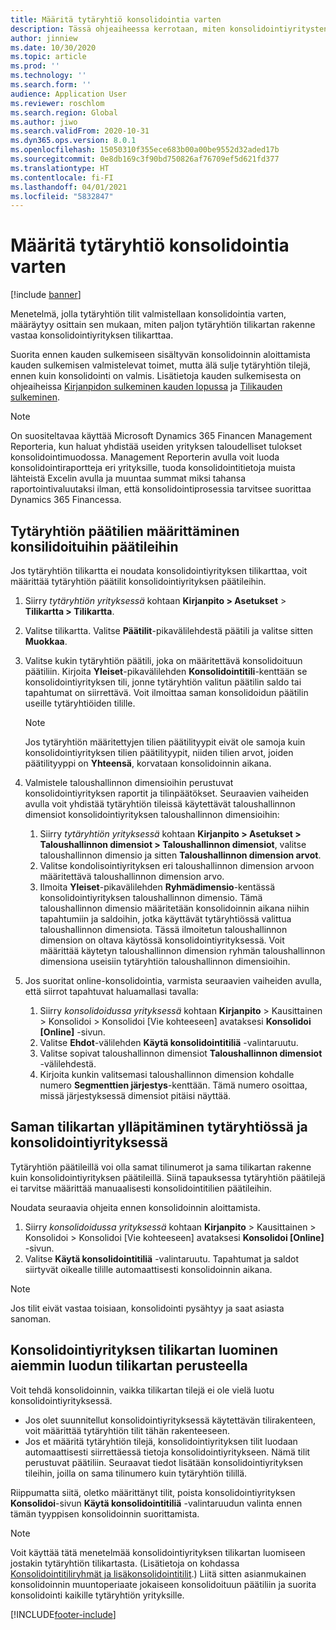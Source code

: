```yaml
---
title: Määritä tytäryhtiö konsolidointia varten
description: Tässä ohjeaiheessa kerrotaan, miten konsolidointiyritysten tilikarttoja käsitellään.
author: jinniew
ms.date: 10/30/2020
ms.topic: article
ms.prod: ''
ms.technology: ''
ms.search.form: ''
audience: Application User
ms.reviewer: roschlom
ms.search.region: Global
ms.author: jiwo
ms.search.validFrom: 2020-10-31
ms.dyn365.ops.version: 8.0.1
ms.openlocfilehash: 15050310f355ece683b00a00be9552d32aded17b
ms.sourcegitcommit: 0e8db169c3f90bd750826af76709ef5d621fd377
ms.translationtype: HT
ms.contentlocale: fi-FI
ms.lasthandoff: 04/01/2021
ms.locfileid: "5832847"
---
```

# <a name="set-up-a-subsidiary-legal-entity-for-consolidation"></a>Määritä tytäryhtiö konsolidointia varten

[!include [banner](../includes/banner.md)]

Menetelmä, jolla tytäryhtiön tilit valmistellaan konsolidointia varten, määräytyy osittain sen mukaan, miten paljon tytäryhtiön tilikartan rakenne vastaa konsolidointiyrityksen tilikarttaa.

Suorita ennen kauden sulkemiseen sisältyvän konsolidoinnin aloittamista kauden sulkemisen valmistelevat toimet, mutta älä sulje tytäryhtiön tilejä, ennen kuin konsolidointi on valmis. Lisätietoja kauden sulkemisesta on ohjeaiheissa [Kirjanpidon sulkeminen kauden lopussa](close-general-ledger-at-period-end.md) ja [Tilikauden sulkeminen](tasks/close-fiscal-year.md).

> [!NOTE]
>  On suositeltavaa käyttää Microsoft Dynamics 365 Financen Management Reporteria, kun haluat yhdistää useiden yrityksen taloudelliset tulokset konsolidointimuodossa. Management Reporterin avulla voit luoda konsolidointiraportteja eri yrityksille, tuoda konsolidointitietoja muista lähteistä Excelin avulla ja muuntaa summat miksi tahansa raportointivaluutaksi ilman, että konsolidointiprosessia tarvitsee suorittaa Dynamics 365 Financessa.

## <a name="map-subsidiary-main-accounts-to-consolidated-main-accounts"></a>Tytäryhtiön päätilien määrittäminen konsilidoituihin päätileihin

Jos tytäryhtiön tilikartta ei noudata konsolidointiyrityksen tilikarttaa, voit määrittää tytäryhtiön päätilit konsolidointiyrityksen päätileihin.

1. Siirry *tytäryhtiön yrityksessä* kohtaan **Kirjanpito \> Asetukset** \> **Tilikartta \> Tilikartta**.
2. Valitse tilikartta. Valitse **Päätilit**-pikavälilehdestä päätili ja valitse sitten **Muokkaa**.
3. Valitse kukin tytäryhtiön päätili, joka on määritettävä konsolidoituun päätiliin. Kirjoita **Yleiset**-pikavälilehden **Konsolidointitili**-kenttään se konsolidointiyrityksen tili, jonne tytäryhtiön valitun päätilin saldo tai tapahtumat on siirrettävä. Voit ilmoittaa saman konsolidoidun päätilin useille tytäryhtiöiden tilille.

    > [!NOTE]
    > Jos tytäryhtiön määritettyjen tilien päätilityypit eivät ole samoja kuin konsolidointiyrityksen tilien päätilityypit, niiden tilien arvot, joiden päätilityyppi on **Yhteensä**, korvataan konsolidoinnin aikana.

4. Valmistele taloushallinnon dimensioihin perustuvat konsolidointiyrityksen raportit ja tilinpäätökset. Seuraavien vaiheiden avulla voit yhdistää tytäryhtiön tileissä käytettävät taloushallinnon dimensiot konsolidointiyrityksen taloushallinnon dimensioihin:

    1. Siirry *tytäryhtiön yrityksessä* kohtaan **Kirjanpito \> Asetukset \> Taloushallinnon dimensiot \> Taloushallinnon dimensiot**, valitse taloushallinnon dimensio ja sitten **Taloushallinnon dimension arvot**.
    2. Valitse kondolisointiyrityksen eri taloushallinnon dimension arvoon määritettävä taloushallinnon dimension arvo.
    3. Ilmoita **Yleiset**-pikavälilehden **Ryhmädimensio**-kentässä konsolidointiyrityksen taloushallinnon dimensio. Tämä taloushallinnon dimensio määritetään konsolidoinnin aikana niihin tapahtumiin ja saldoihin, jotka käyttävät tytäryhtiössä valittua taloushallinnon dimensiota. Tässä ilmoitetun taloushallinnon dimension on oltava käytössä konsolidointiyrityksessä. Voit määrittää käytetyn taloushallinnon dimension ryhmän taloushallinnon dimensiona useisiin tytäryhtiön taloushallinnon dimensioihin.

5. Jos suoritat online-konsolidointia, varmista seuraavien vaiheiden avulla, että siirrot tapahtuvat haluamallasi tavalla:

    1. Siirry *konsolidoidussa yrityksessä* kohtaan **Kirjanpito** \> Kausittainen \> Konsolidoi \> Konsolidoi \[Vie kohteeseen\] avataksesi **Konsolidoi \[Online\]** -sivun.
    2. Valitse **Ehdot**-välilehden **Käytä konsolidointitiliä** -valintaruutu.
    3. Valitse sopivat taloushallinnon dimensiot **Taloushallinnon dimensiot** -välilehdestä.
    4. Kirjoita kunkin valitsemasi taloushallinnon dimension kohdalle numero **Segmenttien järjestys**-kenttään. Tämä numero osoittaa, missä järjestyksessä dimensiot pitäisi näyttää.

## <a name="maintain-the-same-chart-of-accounts-in-the-subsidiary-and-consolidated-legal-entities"></a>Saman tilikartan ylläpitäminen tytäryhtiössä ja konsolidointiyrityksessä

Tytäryhtiön päätileillä voi olla samat tilinumerot ja sama tilikartan rakenne kuin konsolidointiyrityksen päätileillä. Siinä tapauksessa tytäryhtiön päätilejä ei tarvitse määrittää manuaalisesti konsolidointitilien päätileihin.

Noudata seuraavia ohjeita ennen konsolidoinnin aloittamista.

1. Siirry *konsolidoidussa yrityksessä* kohtaan **Kirjanpito** \> Kausittainen \> Konsolidoi \> Konsolidoi \[Vie kohteeseen\] avataksesi **Konsolidoi \[Online\]** -sivun.
2. Valitse **Käytä konsolidointitiliä** -valintaruutu. Tapahtumat ja saldot siirtyvät oikealle tilille automaattisesti konsolidoinnin aikana.

> [!NOTE]
> Jos tilit eivät vastaa toisiaan, konsolidointi pysähtyy ja saat asiasta sanoman.

## <a name="create-a-chart-of-accounts-for-the-consolidated-legal-entity-based-on-an-existing-chart-of-accounts"></a>Konsolidointiyrityksen tilikartan luominen aiemmin luodun tilikartan perusteella

Voit tehdä konsolidoinnin, vaikka tilikartan tilejä ei ole vielä luotu konsolidointiyrityksessä.

- Jos olet suunnitellut konsolidointiyrityksessä käytettävän tilirakenteen, voit määrittää tytäryhtiön tilit tähän rakenteeseen.
- Jos et määritä tytäryhtiön tilejä, konsolidointiyrityksen tilit luodaan automaattisesti siirrettäessä tietoja konsolidointiyritykseen. Nämä tilit perustuvat päätiliin. Seuraavat tiedot lisätään konsolidointiyrityksen tileihin, joilla on sama tilinumero kuin tytäryhtiön tilillä.

Riippumatta siitä, oletko määrittänyt tilit, poista konsolidointiyrityksen **Konsolidoi**-sivun **Käytä konsolidointitiliä** -valintaruudun valinta ennen tämän tyyppisen konsolidoinnin suorittamista.

> [!NOTE]
> Voit käyttää tätä menetelmää konsolidointiyrityksen tilikartan luomiseen jostakin tytäryhtiön tilikartasta. (Lisätietoja on kohdassa [Konsolidointitiliryhmät ja lisäkonsolidointitilit](../budgeting/consolidation-account-groups-consolidation-accounts.md).) Liitä sitten asianmukainen konsolidoinnin muuntoperiaate jokaiseen konsolidoituun päätiliin ja suorita konsolidointi kaikille tytäryhtiön yrityksille.


[!INCLUDE[footer-include](../../includes/footer-banner.md)]